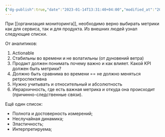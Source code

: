 ```yaml
---
{"dg-publish":true,"date":"2023-01-14T13:31:40+04:00","modified_at":"2023-05-18T17:35:34+04:00","permalink":"/kakie-metriki-horoshie/","dgPassFrontmatter":true}
---
```



При [[организация мониторинга]], необходимо верно выбирать метрики как для сервиса, так и для продукта. Из внешних людей узнал следующие списки.

От аналитиков:
1. Actionable
2. Стабильны во времени и не волатильны (от дуновений ветра)
3. Продакт должен понимать почему важно и как влияет. Какой KPI должен быть метрики?
4. Должно быть сравнима во времени == не должно меняться ретроспективна
5. Нужно учитывать и относительный и абсолютность
6. Иерархичность, где есть важная метрика и откуда она происходит (причинно-следственные связи).

Ещё один список:
* Полнота и достоверность измерений;
* Неслучайная динамика;
* Эластичность;
* Интерпретируема;
